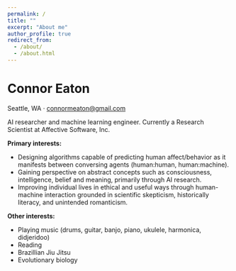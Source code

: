 ```yaml
---
permalink: /
title: ""
excerpt: "About me"
author_profile: true
redirect_from: 
  - /about/
  - /about.html
---
```


# Connor Eaton
Seattle, WA · connormeaton@gmail.com
  
AI researcher and machine learning engineer. Currently a Research Scientist at Affective Software, Inc.

**Primary interests:**
  - Designing algorithms capable of predicting human affect/behavior as it manifests between conversing agents (human:human, human:machine).
  - Gaining perspective on abstract concepts such as consciousness, intelligence, belief and meaning, primarily through AI research.
  - Improving individual lives in ethical and useful ways through human-machine interaction grounded in scientific skepticism, historically literacy, and unintended romanticism.
  
**Other interests:**
  - Playing music (drums, guitar, banjo, piano, ukulele, harmonica, didjeridoo)
  - Reading
  - Brazillian Jiu Jitsu
  - Evolutionary biology
